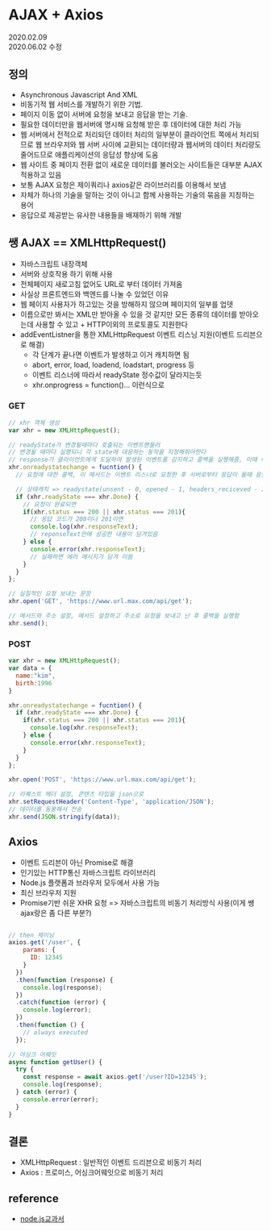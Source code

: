 # AJAX + Axios

2020.02.09  
2020.06.02 수정  

## 정의

- Asynchronous Javascript And XML  
- 비동기적 웹 서비스를 개발하기 위한 기법.  
- 페이지 이동 없이 서버에 요청을 보내고 응답을 받는 기술.  
- 필요한 데이터만을 웹서버에 명시해 요청해 받은 후 데이터에 대한 처리 가능
- 웹 서버에서 전적으로 처리되던 데이터 처리의 일부분이 클라이언트 쪽에서 처리되므로 웹 브라우저와 웹 서버 사이에 교환되는 데이터량과 웹서버의 데이터 처리량도 줄어드므로 애플리케이션의 응답성 향상에 도움
- 웹 사이트 중 페이지 전환 없이 새로운 데이터를 불러오는 사이트들은 대부분 AJAX적용하고 있음  
- 보통 AJAX 요청은 제이쿼리나 axios같은 라이브러리를 이용해서 보냄  
- 자체가 하나의 기술을 말하는 것이 아니고 함께 사용하는 기술의 묶음을 지칭하는 용어
- 응답으로 제공받는 유사한 내용들을 배재하기 위해 개발

## 쌩 AJAX == XMLHttpRequest()

- 자바스크립트 내장객체
- 서버와 상호작용 하기 위해 사용
- 전체페이지 새로고침 없어도 URL로 부터 데이터 가져옴
- 사실상 프론트엔드와 백엔드를 나눌 수 있었던 이유
- 웹 페이지 사용자가 하고있는 것을 방해하지 않으며 페이지의 일부를 업뎃
- 이름으로만 봐서는 XML만 받아올 수 있을 것 같지만 모든 종류의 데이터를 받아오는데 사용할 수 있고 + HTTP이외의 프로토콜도 지원한다
- addEventListner을 통한 XMLHttpRequest 이벤트 리스닝 지원(이벤트 드리븐으로 해결)
  - 각 단계가 끝나면 이벤트가 발생하고 이거 캐치하면 됨
  - abort, error, load, loadend, loadstart, progress 등
  - 이벤트 리스너에 따라서 readyState 정수값이 달라지는듯
  - xhr.onprogress = function()... 이런식으로

### GET

```javascript
// xhr 객체 생성
var xhr = new XMLHttpRequest();

// readyState가 변경될때마다 호출되는 이벤트핸들러
// 변경될 때마다 실행되니 각 state에 대응하는 동작을 지정해줘야한다
// response가 클라이언트에게 도달하여 발생된 이벤트를 감지하고 콜백을 실행해줌, 이때 이벤트는 readystate가 변경될때 발생
xhr.onreadystatechange = fucntion() {
  // 요청에 대한 콜백, 이 메서드는 이벤트 리스너로 요청한 후 서버로부터 응답이 올때 응답을 받을 수 있음

  // 상태캐치 => readystate(unsent - 0, opened - 1, headers_reciceved - 2, loading - 3, done - 4)
  if (xhr.readyState === xhr.Done) {
    // 요청이 완료되면
    if(xhr.status === 200 || xhr.status === 201){
      // 응답 코드가 200이나 201이면
      console.log(xhr.responseText);
      // reponseText안에 성공한 내용이 담겨있음
    } else {
      console.error(xhr.responseText);
      // 실패하면 에러 메시지가 담겨 이씀
    }
  }
};

// 실질적인 요청 보내는 문장
xhr.open('GET', 'https://www.url.max.com/api/get');

// 메서드와 주소 설정, 메서드 설정하고 주소로 요청을 보내고 난 후 콜백을 실행함
xhr.send();
```

### POST

```javascript
var xhr = new XMLHttpRequest();
var data = {
  name:"kim",
  birth:1996
}

xhr.onreadystatechange = fucntion() {
  if (xhr.readyState === xhr.Done) {
    if(xhr.status === 200 || xhr.status === 201){
      console.log(xhr.responseText);
    } else {
      console.error(xhr.responseText);
    }
  }
};

xhr.open('POST', 'https://www.url.max.com/api/get');

// 리퀘스트 헤더 설정, 콘텐츠 타입을 json으로
xhr.setRequestHeader('Content-Type', 'application/JSON');
// 데이터를 동봉해서 전송
xhr.send(JSON.stringify(data));
```

## Axios

- 이벤트 드리븐이 아닌 Promise로 해결
- 인기있는 HTTP통신 자바스크립트 라이브러리
- Node.js 플랫폼과 브라우저 모두에서 사용 가능
- 최신 브라우저 지원
- Promise기반 쉬운 XHR 요청 => 자바스크립트의 비동기 처리방식 사용(이게 쌩 ajax랑은 좀 다른 부분?)
```js

// then 체이닝
axios.get('/user', {
    params: {
      ID: 12345
    }
  })
  .then(function (response) {
    console.log(response);
  })
  .catch(function (error) {
    console.log(error);
  })
  .then(function () {
    // always executed
  });  

// 어싱크 어웨잇
async function getUser() {
  try {
    const response = await axios.get('/user?ID=12345');
    console.log(response);
  } catch (error) {
    console.error(error);
  }
}
```

## 결론
- XMLHttpRequest : 일반적인 이벤트 드리븐으로 비동기 처리
- Axios : 프로미스, 어싱크어웨잇으로 비동기 처리

## reference
- [node.js교과서](http://www.yes24.com/Product/Goods/62597864)
